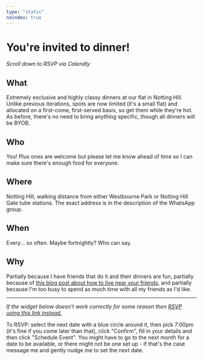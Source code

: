 ```yaml
---
type: "static"
noindex: true
---
```

<h1 class="big-title">You're invited to dinner!</h1>

*Scroll down to RSVP via Calendly.*

## What
Extremely exclusive and highly classy dinners at our flat in Notting Hill. Unlike previous iterations, spots are now limited (it's a small flat) and allocated on a first-come, first-served basis, so get them while they're hot. As before, there's no need to bring anything specific, though all dinners will be BYOB.

## Who
You! Plus ones are welcome but please let me know ahead of time so I can make sure there's enough food for everyone.

## Where

Notting Hill, walking distance from either Westbourne Park or Notting Hill Gate tube stations. The exact address is in the description of the WhatsApp group.

## When

Every... so often. Maybe fortnightly? Who can say.

## Why

Partially because I have friends that do it and their dinners are fun, partially because of [this blog post about how to live near your friends,](https://prigoose.substack.com/p/how-to-live-near-your-friends) and partially because I'm too busy to spend as much time with all my friends as I'd like. 

---

*If the widget below doesn't work correctly for some reason then [RSVP using this link instead.](https://calendly.com/jonnyspicer/dinner)*

To RSVP: select the next date with a blue circle around it, then pick 7:00pm (it's fine if you come later than that), click "Confirm", fill in your details and then click "Schedule Event". You might have to go to the next month for a date to be available, or there might not be one set up - if that's the case message me and gently nudge me to set the next date.

<!-- Calendly inline widget begin -->
<div id="calendly-inline-widget" style="min-width:320px;height:950px;" data-auto-load="false"></div>
<script type="text/javascript" src="https://assets.calendly.com/assets/external/widget.js"></script>
<script>
Calendly.initInlineWidget({
url: 'https://calendly.com/jonnyspicer/dinner?hide_gdpr_banner=1',
parentElement: document.getElementById('calendly-inline-widget'),
});
</script>
<!-- Calendly inline widget end -->
